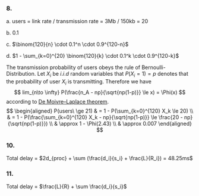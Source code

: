 ### 8.

a. users = link rate / transmission rate = 3Mb / 150kb = 20

b. 0.1

c. $\binom{120}{n} \cdot 0.1^n \cdot 0.9^{120-n}​$

d. $1 - \sum_{k=0}^{20} \binom{120}{k} \cdot 0.1^k \cdot 0.9^{120-k}​$

The transmission probability of users obeys the rule of Bernoulli-Distribution. Let $X_i$ be $i.i.d$ random variables that $P(X_i = 1) = p$ denotes that the probability of user $X_i$ is transmitting. Therefore we have
$$
lim_{n\to \infty} P(\frac{n_A - np}{\sqrt{np(1-p)}} \le x) = \Phi(x)
$$
according to [De Moivre–Laplace theorem](https://en.wikipedia.org/wiki/De_Moivre%E2%80%93Laplace_theorem).
$$
\begin{aligned}
P(users\ \ge 21) 
& = 1 - P(\sum_{k=0}^{120} X_k \le 20) \\
& = 1 - P(\frac{\sum_{k=0}^{120} X_k - np}{\sqrt{np(1-p)}} \le \frac{20 - np}{\sqrt{np(1-p)}}) \\
& \approx 1 - \Phi(2.43) \\
& \approx 0.007
\end{aligned}
$$


### 10.

Total delay = $2d_{proc} + \sum (\frac{d_i}{s_i} + \frac{L}{R_i}) = 48.25ms$



### 11.

Total delay = $\frac{L}{R} + \sum \frac{d_i}{s_i}$